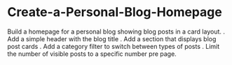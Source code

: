 # Create-a-Personal-Blog-Homepage
Build a homepage for a personal blog showing blog posts in a card layout. . Add a simple header with the blog title . Add a section that displays blog post cards . Add a category filter to switch between types of posts . Limit the number of visible posts to a specific number pre page.
